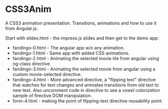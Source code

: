 CSS3Anim
========

A CSS3 animation presentation. Transitions, animations and how to use it from Angular.js.

Start with slides.html - the impress.js slides and then get to the demo app:

* fandingo-0.html - The angular app w/o any animation.
* fandingo-1.html - Same app with added CSS animations.
* fandingo-2.html - Animating the selected movie tile from angular using ng-class directive.
* fandingo-3.html - Animating the selected movie from angular using a custom movie-selected directive.
* fandingo-4.html - More advanced directive, a "flipping text" directive that watches for text changes and
				 animates transitions from old text to new text.
				 Also uncomment code in directive to see a _vowel colorization_ sample of firective DOM manipulation.
* form-4.html - making the point of flipping-text directive reusability point.
